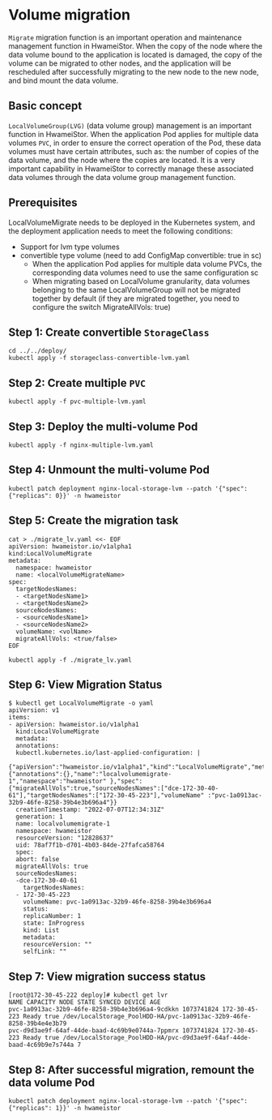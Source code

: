 # Volume migration

`Migrate` migration function is an important operation and maintenance management function in HwameiStor. When the copy of the node where the data volume bound to the application is located is damaged, the copy of the volume can be migrated to other nodes, and the application will be rescheduled after successfully migrating to the new node to the new node, and bind mount the data volume.

## Basic concept

`LocalVolumeGroup(LVG)` (data volume group) management is an important function in HwameiStor. When the application Pod applies for multiple data volumes `PVC`, in order to ensure the correct operation of the Pod, these data volumes must have certain attributes, such as: the number of copies of the data volume, and the node where the copies are located. It is a very important capability in HwameiStor to correctly manage these associated data volumes through the data volume group management function.

## Prerequisites

LocalVolumeMigrate needs to be deployed in the Kubernetes system, and the deployment application needs to meet the following conditions:

* Support for lvm type volumes
* convertible type volume (need to add ConfigMap convertible: true in sc)
    * When the application Pod applies for multiple data volume PVCs, the corresponding data volumes need to use the same configuration sc
    * When migrating based on LocalVolume granularity, data volumes belonging to the same LocalVolumeGroup will not be migrated together by default (if they are migrated together, you need to configure the switch MigrateAllVols: true)

## Step 1: Create convertible `StorageClass`

```console
cd ../../deploy/
kubectl apply -f storageclass-convertible-lvm.yaml
```

## Step 2: Create multiple `PVC`

```console
kubectl apply -f pvc-multiple-lvm.yaml
```

## Step 3: Deploy the multi-volume Pod

```console
kubectl apply -f nginx-multiple-lvm.yaml
```

## Step 4: Unmount the multi-volume Pod

```console
kubectl patch deployment nginx-local-storage-lvm --patch '{"spec": {"replicas": 0}}' -n hwameistor
```

## Step 5: Create the migration task

```console
cat > ./migrate_lv.yaml <<- EOF
apiVersion: hwameistor.io/v1alpha1
kind:LocalVolumeMigrate
metadata:
  namespace: hwameistor
  name: <localVolumeMigrateName>
spec:
  targetNodesNames:
  - <targetNodesName1>
  - <targetNodesName2>
  sourceNodesNames:
  - <sourceNodesName1>
  - <sourceNodesName2>
  volumeName: <volName>
  migrateAllVols: <true/false>
EOF
```

```console
kubectl apply -f ./migrate_lv.yaml
```

## Step 6: View Migration Status

```console
$ kubectl get LocalVolumeMigrate -o yaml
apiVersion: v1
items:
- apiVersion: hwameistor.io/v1alpha1
  kind:LocalVolumeMigrate
  metadata:
  annotations:
  kubectl.kubernetes.io/last-applied-configuration: |
  {"apiVersion":"hwameistor.io/v1alpha1","kind":"LocalVolumeMigrate","metadata":{"annotations":{},"name":"localvolumemigrate-1","namespace":"hwameistor" },"spec":{"migrateAllVols":true,"sourceNodesNames":["dce-172-30-40-61"],"targetNodesNames":["172-30-45-223"],"volumeName" :"pvc-1a0913ac-32b9-46fe-8258-39b4e3b696a4"}}
  creationTimestamp: "2022-07-07T12:34:31Z"
  generation: 1
  name: localvolumemigrate-1
  namespace: hwameistor
  resourceVersion: "12828637"
  uid: 78af7f1b-d701-4b03-84de-27fafca58764
  spec:
  abort: false
  migrateAllVols: true
  sourceNodesNames:
  -dce-172-30-40-61
    targetNodesNames:
  - 172-30-45-223
    volumeName: pvc-1a0913ac-32b9-46fe-8258-39b4e3b696a4
    status:
    replicaNumber: 1
    state: InProgress
    kind: List
    metadata:
    resourceVersion: ""
    selfLink: ""
```

## Step 7: View migration success status

```console
[root@172-30-45-222 deploy]# kubectl get lvr
NAME CAPACITY NODE STATE SYNCED DEVICE AGE
pvc-1a0913ac-32b9-46fe-8258-39b4e3b696a4-9cdkkn 1073741824 172-30-45-223 Ready true /dev/LocalStorage_PoolHDD-HA/pvc-1a0913ac-32b9-46fe-8258-39b4e4e3b79
pvc-d9d3ae9f-64af-44de-baad-4c69b9e0744a-7ppmrx 1073741824 172-30-45-223 Ready true /dev/LocalStorage_PoolHDD-HA/pvc-d9d3ae9f-64af-44de-baad-4c69b9e7s744a 7
```

## Step 8: After successful migration, remount the data volume Pod

```console
kubectl patch deployment nginx-local-storage-lvm --patch '{"spec": {"replicas": 1}}' -n hwameistor
```